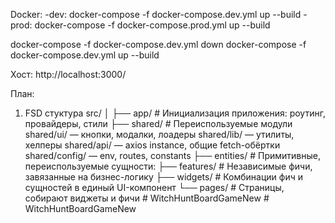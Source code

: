 Docker:
-dev: docker-compose -f docker-compose.dev.yml up --build
-prod: docker-compose -f docker-compose.prod.yml up --build

docker-compose -f docker-compose.dev.yml down
docker-compose -f docker-compose.dev.yml up --build

Хост: http://localhost:3000/

План:

1. FSD стуктура
   src/
   │
   ├── app/ # Инициализация приложения: роутинг, провайдеры, стили
   ├── shared/ # Переиспользуемые модули
   shared/ui/ — кнопки, модалки, лоадеры
   shared/lib/ — утилиты, хелперы
   shared/api/ — axios instance, общие fetch-обёртки
   shared/config/ — env, routes, constants
   ├── entities/ # Примитивные, переиспользуемые сущности:
   ├── features/ # Независимые фичи, завязанные на бизнес-логику
   ├── widgets/ # Комбинации фич и сущностей в единый UI-компонент
   └── pages/ # Страницы, собирают виджеты и фичи
#   W i t c h H u n t B o a r d G a m e N e w  
 #   W i t c h H u n t B o a r d G a m e N e w  
 